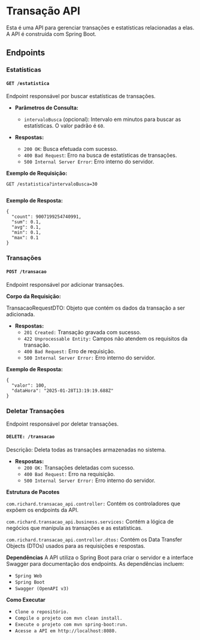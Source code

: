 # Transação API

Esta é uma API para gerenciar transações e estatísticas relacionadas a elas. A API é construída com Spring Boot.

## Endpoints

### Estatísticas

#### `GET /estatistica`

Endpoint responsável por buscar estatísticas de transações.

- **Parâmetros de Consulta:**
  - `intervaloBusca` (opcional): Intervalo em minutos para buscar as estatísticas. O valor padrão é `60`.

- **Respostas:**
  - `200 OK`: Busca efetuada com sucesso.
  - `400 Bad Request`: Erro na busca de estatísticas de transações.
  - `500 Internal Server Error`: Erro interno do servidor.

**Exemplo de Requisição:**
```http
GET /estatistica?intervaloBusca=30 


```
**Exemplo de Resposta:**
```http
{
  "count": 9007199254740991,
  "sum": 0.1,
  "avg": 0.1,
  "min": 0.1,
  "max": 0.1
}
```
### Transações

#### `POST /transacao`

Endpoint responsável por adicionar transações.

**Corpo da Requisição:**


TransacaoRequestDTO: Objeto que contém os dados da transação a ser adicionada.

- **Respostas:**
  - `201 Created:` Transação gravada com sucesso.
  - `422 Unprocessable Entity:` Campos não atendem os requisitos da transação.
  - `400 Bad Request:` Erro de requisição.
  - `500 Internal Server Error:` Erro interno do servidor.

**Exemplo de Resposta:**
```http
{
  "valor": 100,
  "dataHora": "2025-01-28T13:19:19.688Z"
}
```

### Deletar Transações


Endpoint responsável por deletar transações.

#### `DELETE: /transacao`

Descrição: Deleta todas as transações armazenadas no sistema.
- **Respostas:**
  - `200 OK:` Transações deletadas com sucesso.
  - `400 Bad Request:` Erro na requisição.
  - `500 Internal Server Error:` Erro interno do servidor.

**Estrutura de Pacotes**

`com.richard.transacao_api.controller:` Contém os controladores que expõem os endpoints da API.

`com.richard.transacao_api.business.services:` Contém a lógica de negócios que manipula as transações e as estatísticas.

`com.richard.transacao_api.controller.dtos:` Contém os Data Transfer Objects (DTOs) usados para as requisições e respostas.

**Dependências**
A API utiliza o Spring Boot para criar o servidor e a interface Swagger para documentação dos endpoints. As dependências incluem:

- `Spring Web`
- `Spring Boot`
- `Swagger (OpenAPI v3)`

**Como Executar** 

  - `Clone o repositório.`
  - `Compile o projeto com mvn clean install.`
  - `Execute o projeto com mvn spring-boot:run.`
  - `Acesse a API em http://localhost:8080.`

